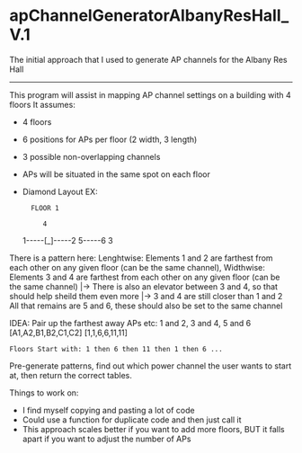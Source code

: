 # apChannelGeneratorAlbanyResHall_V.1
The initial approach that I used to generate AP channels for the Albany Res Hall

---------

This program will assist in mapping AP channel settings on a building with 4 floors
It assumes:
- 4 floors
- 6 positions for APs per floor (2 width, 3 length)
- 3 possible non-overlapping channels 
- APs will be situated in the same spot on each floor 
- Diamond Layout
EX:

        FLOOR 1

           4
    1-----[_]-----2
        5-----6
           3



There is a pattern here:
Lenghtwise: Elements 1 and 2 are farthest from each other on any given floor (can be the same channel),
Widthwise: Elements 3 and 4 are farthest from each other on any given floor (can be the same channel)
    |-> There is also an elevator between 3 and 4, so that should help sheild them even more
    |-> 3 and 4 are still closer than 1 and 2
All that remains are 5 and 6, these should also be set to the same channel

IDEA: 
Pair up the farthest away APs
    etc: 1 and 2, 3 and 4, 5 and 6
        [A1,A2,B1,B2,C1,C2]
        [1,1,6,6,11,11]

    Floors Start with: 1 then 6 then 11 then 1 then 6 ...

Pre-generate patterns, find out which power channel the user wants to start at, then return the correct tables.

Things to work on:
- I find myself copying and pasting a lot of code
- Could use a function for duplicate code and then just call it
- This approach scales better if you want to add more floors, BUT it falls apart if you want to adjust the number of APs
